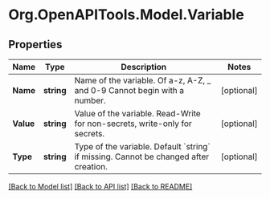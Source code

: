 
# Org.OpenAPITools.Model.Variable

## Properties

Name | Type | Description | Notes
------------ | ------------- | ------------- | -------------
**Name** | **string** | Name of the variable. Of a-z, A-Z, _ and 0-9 Cannot begin with a number. | [optional] 
**Value** | **string** | Value of the variable. Read-Write for non-secrets, write-only for secrets. | [optional] 
**Type** | **string** | Type of the variable. Default &#x60;string&#x60; if missing. Cannot be changed after creation. | [optional] 

[[Back to Model list]](../README.md#documentation-for-models)
[[Back to API list]](../README.md#documentation-for-api-endpoints)
[[Back to README]](../README.md)

